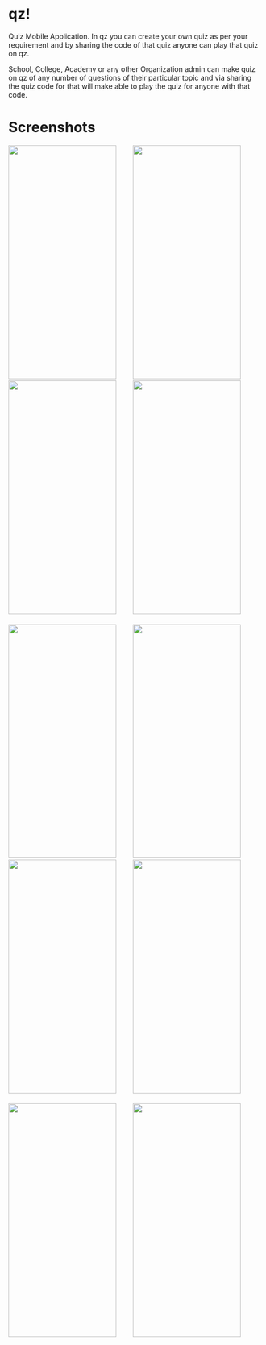 # qz!
Quiz Mobile Application.
In qz you can create your own quiz as per your requirement and by sharing the code of that quiz anyone can play that quiz on qz.

School, College, Academy or any other Organization admin can make quiz on qz of any number of questions of their particular topic and via sharing the quiz code for that will make able to play the quiz for anyone with that code.

# Screenshots
<img src="https://github.com/JigneshRathod31/qz/assets/95960973/2c68b5cb-5571-4e06-906f-8dbee59b6e7c" width="214" height="464" />  &emsp; &ensp;
<img src="https://github.com/JigneshRathod31/qz/assets/95960973/3bafbbb4-467e-4f42-aa17-623a1b21dbe6" width="214" height="464" />  &emsp; &ensp;
<img src="https://github.com/JigneshRathod31/qz/assets/95960973/e95ae32d-c9df-4413-99ef-f2de366bb012" width="214" height="464" />  &emsp; &ensp;
<img src="https://github.com/JigneshRathod31/qz/assets/95960973/be4b6933-97d9-43fe-8399-7824355c6abd" width="214" height="464" />  <br /><br />
<img src="https://github.com/JigneshRathod31/qz/assets/95960973/8b6b1c29-856d-45ec-a25d-db0be6a7a9b7" width="214" height="464" />  &emsp; &ensp;
<img src="https://github.com/JigneshRathod31/qz/assets/95960973/abd28889-7252-4a2f-82dc-38998eccb0e7" width="214" height="464" />  &emsp; &ensp;
<img src="https://github.com/JigneshRathod31/qz/assets/95960973/05fde817-2c32-4cbe-aa04-a1c24655d8e6" width="214" height="464" />  &emsp; &ensp;
<img src="https://github.com/JigneshRathod31/qz/assets/95960973/48147226-3bc8-43c4-9b06-98ab8e87b0ee" width="214" height="464" />  <br /><br />
<img src="https://github.com/JigneshRathod31/qz/assets/95960973/62da8e30-2c3c-428b-ada8-a270c026c0dd" width="214" height="464" />  &emsp; &ensp;
<img src="https://github.com/JigneshRathod31/qz/assets/95960973/e1b71c06-ab48-4ce7-a411-429e7fb7caff" width="214" height="464" />










